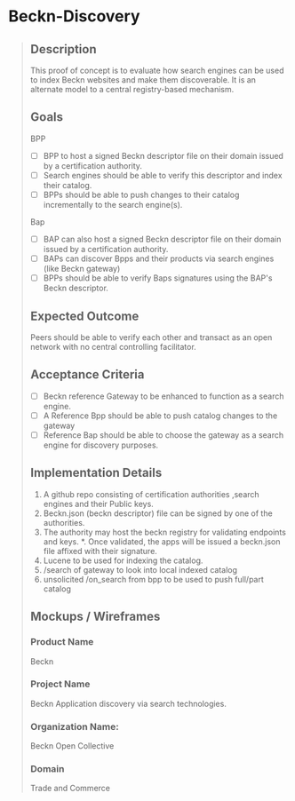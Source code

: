 # Beckn-Discovery



> ## Description
> This proof of concept is to evaluate how search engines can be used to index Beckn websites and make them discoverable. It is an alternate model to a central registry-based mechanism.
> 
> ## Goals
> BPP
> 
> * [ ]  BPP to host a signed Beckn descriptor file on their domain issued by a certification authority.
> * [ ]   Search engines should be able to verify this descriptor and index their catalog.
> * [ ]   BPPs should be able to push changes to their catalog incrementally to the search engine(s).
> 
> Bap
> 
> * [ ]  BAP can also host a signed Beckn descriptor file on their domain issued by a certification authority.
> * [ ]   BAPs can discover Bpps and their products via search engines (like Beckn gateway)
> * [ ]   BPPs should be able to verify Baps signatures using the BAP's Beckn descriptor.
> 
> ## Expected Outcome
> Peers should be able to verify each other and transact as an open network with no central controlling facilitator.
> 
> ## Acceptance Criteria
> * [ ]   Beckn reference Gateway to be enhanced to function as a search engine.
> * [ ]   A Reference Bpp should be able to push catalog changes to the gateway
> * [ ]   Reference Bap should be able to choose the gateway as a search engine for discovery purposes.
> 
> ## Implementation Details
> 1. A github repo consisting of certification authorities ,search engines and their Public keys.
> 2. Beckn.json (beckn descriptor) file can be signed by one of the authorities.
> 3. The authority may host the beckn registry for validating endpoints and keys.
>    *. Once validated, the apps will be issued a beckn.json file affixed with their signature.
> 4. Lucene to be used for indexing the catalog.
> 5. /search of gateway to look into local indexed catalog
> 6. unsolicited /on_search from bpp to be used to push full/part catalog
> 
> ## Mockups / Wireframes
> ### Product Name
> Beckn
> 
> ### Project Name
> Beckn Application discovery via search technologies.
> 
> ### Organization Name:
> Beckn Open Collective
> 
> ### Domain
> Trade and Commerce



